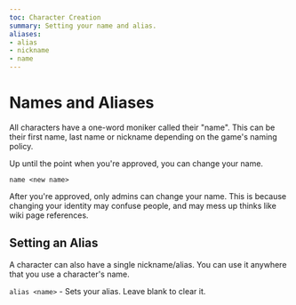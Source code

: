 ```yaml
---
toc: Character Creation
summary: Setting your name and alias.
aliases:
- alias
- nickname
- name
---
```


# Names and Aliases

All characters have a one-word moniker called their "name".  This can be their first name, last name or nickname depending on the game's naming policy.

Up until the point when you're approved, you can change your name.

`name <new name>`

After you're approved, only admins can change your name.  This is because changing your identity may confuse people, and may mess up thinks like wiki page references.

## Setting an Alias

A character can also have a single nickname/alias.  You can use it anywhere that you use a character's name.

`alias <name>` - Sets your alias.  Leave blank to clear it.